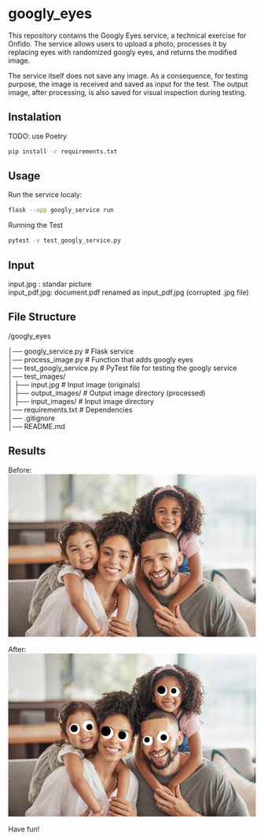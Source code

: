 # googly_eyes
This repository contains the Googly Eyes service, a technical exercise for Onfido. The service allows users to upload a photo, processes it by replacing eyes with randomized googly eyes, and returns the modified image.

The service itself does not save any image. As a consequence, for testing purpose, the image is received and saved as input for the test. The output image, after processing, is also saved for visual inspection during testing.

## Instalation
TODO: use Poetry
```bash
pip install -r requirements.txt
```

## Usage

Run the service localy:
```bash
flask --app googly_service run
```

Running the Test
```bash
pytest -v test_googly_service.py
```
## Input
input.jpg    : standar picture  \
input_pdf.jpg: document.pdf renamed as input_pdf.jpg (corrupted .jpg file)

## File Structure
/googly_eyes

│── googly_service.py          # Flask service                      \
│── process_image.py           # Function that adds googly eyes     \
│── test_googly_service.py     # PyTest file for testing the googly service \
│── test_images/                                                    \
│   ├── input.jpg              # Input image (originals)             \
│   ├── output_images/         # Output image directory (processed)           \
│   ├── input_images/          # Input image directory               \
│── requirements.txt           # Dependencies                          \
│── .gitignore          \
│── README.md

## Results
Before: \
![Alt text](test/resources/input_images/input.jpg)


After:\
![Alt text](test/resources/output_images/output_jpg.png)


Have fun!
